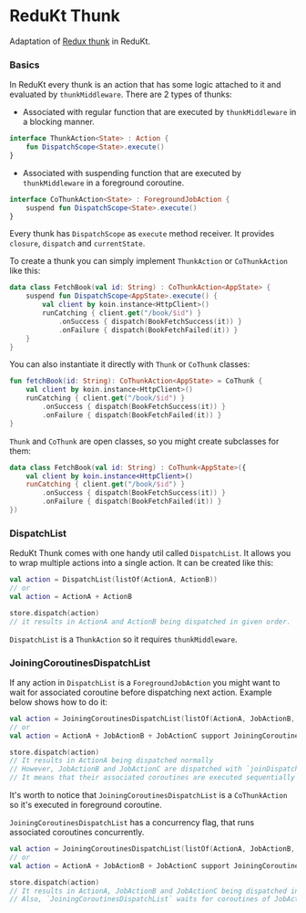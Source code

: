 # ReduKt Thunk

Adaptation of [Redux thunk](https://redux.js.org/usage/writing-logic-thunks) in ReduKt.

### Basics

In ReduKt every thunk is an action that has some logic attached to it and evaluated by `thunkMiddleware`.
There are 2 types of thunks:

* Associated with regular function that are executed by `thunkMiddleware` in a blocking manner.

```kotlin
interface ThunkAction<State> : Action {
    fun DispatchScope<State>.execute()
}
```

* Associated with suspending function that are executed by `thunkMiddleware` in a foreground coroutine.

```kotlin
interface CoThunkAction<State> : ForegroundJobAction {
    suspend fun DispatchScope<State>.execute()
}
```

Every thunk has `DispatchScope` as `execute` method receiver. It provides `closure`, `dispatch` and `currentState`.

To create a thunk you can simply implement `ThunkAction` or `CoThunkAction` like this:

```kotlin
data class FetchBook(val id: String) : CoThunkAction<AppState> {
    suspend fun DispatchScope<AppState>.execute() {
        val client by koin.instance<HttpClient>()
        runCatching { client.get("/book/$id") }
            .onSuccess { dispatch(BookFetchSuccess(it)) }
            .onFailure { dispatch(BookFetchFailed(it)) }
    }
}
```

You can also instantiate it directly with `Thunk` or `CoThunk` classes:

```kotlin
fun fetchBook(id: String): CoThunkAction<AppState> = CoThunk {
    val client by koin.instance<HttpClient>()
    runCatching { client.get("/book/$id") }
        .onSuccess { dispatch(BookFetchSuccess(it)) }
        .onFailure { dispatch(BookFetchFailed(it)) }
}
```

`Thunk` and `CoThunk` are open classes, so you might create subclasses for them:

```kotlin
data class FetchBook(val id: String) : CoThunk<AppState>({
    val client by koin.instance<HttpClient>()
    runCatching { client.get("/book/$id") }
        .onSuccess { dispatch(BookFetchSuccess(it)) }
        .onFailure { dispatch(BookFetchFailed(it)) }
})
```

### DispatchList

ReduKt Thunk comes with one handy util called `DispatchList`. It allows you to wrap multiple actions into a single
action.
It can be created like this:

```kotlin
val action = DispatchList(listOf(ActionA, ActionB))
// or 
val action = ActionA + ActionB

store.dispatch(action) 
// it results in ActionA and ActionB being dispatched in given order.
```

`DispatchList` is a `ThunkAction` so it requires `thunkMiddleware`.

### JoiningCoroutinesDispatchList

If any action in `DispatchList` is a `ForegroundJobAction` you might want to wait for associated coroutine before
dispatching next action.
Example below shows how to do it:

```kotlin
val action = JoiningCoroutinesDispatchList(listOf(ActionA, JobActionB, JobActionC))
// or
val action = ActionA + JobActionB + JobActionC support JoiningCoroutines()

store.dispatch(action) 
// It results in ActionA being dispatched normally
// However, JobActionB and JobActionC are dispatched with `joinDispatchJob` in given order.
// It means that their associated coroutines are executed sequentially
```

It's worth to notice that `JoiningCoroutinesDispatchList` is a `CoThunkAction` so it's executed in foreground coroutine.

`JoiningCoroutinesDispatchList` has a concurrency flag, that runs associated coroutines concurrently.

```kotlin
val action = JoiningCoroutinesDispatchList(listOf(ActionA, JobActionB, JobActionC), concurrent = true)
// or
val action = ActionA + JobActionB + JobActionC support JoiningCoroutines(concurrent = true)

store.dispatch(action)
// It results in ActionA, JobActionB and JobActionC being dispatched in given order.
// Also, `JoiningCoroutinesDispatchList` waits for coroutines of JobActionB and JobActionC to complete.
```